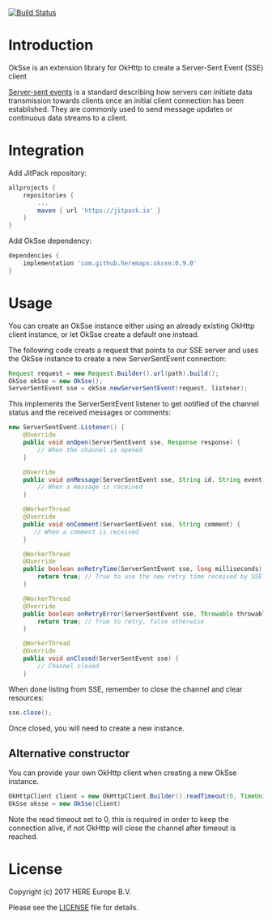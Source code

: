 [![Build Status](https://travis-ci.org/heremaps/oksse.svg?branch=master)](https://travis-ci.org/heremaps/oksse)

# Introduction

OkSse is an extension library for OkHttp to create a Server-Sent Event (SSE) client

[Server-sent events](https://www.w3.org/TR/eventsource/) is a standard describing how servers can initiate data transmission towards clients once an initial client connection has been established. They are commonly used to send message updates or continuous data streams to a client.

# Integration

Add JitPack repository:

```groovy
allprojects {
    repositories {
        ...
        maven { url 'https://jitpack.io' }
    }
}
```
Add OkSse dependency:
```groovy
dependencies {
    implementation 'com.github.heremaps:oksse:0.9.0'
}
```

# Usage

You can create an OkSse instance either using an already existing OkHttp client instance, or let OkSse create a default one instead.

The following code creats a request that points to our SSE server and uses the OkSse instance to create a new ServerSentEvent connection:

```java
Request request = new Request.Builder().url(path).build();
OkSse okSse = new OkSse();
ServerSentEvent sse = okSse.newServerSentEvent(request, listener);
```

This implements the ServerSentEvent listener to get notified of the channel status and the received messages or comments:

```java
new ServerSentEvent.Listener() {
    @Override
    public void onOpen(ServerSentEvent sse, Response response) {
        // When the channel is opened
    }

    @Override
    public void onMessage(ServerSentEvent sse, String id, String event, String message) {
        // When a message is received
    }

    @WorkerThread
    @Override
    public void onComment(ServerSentEvent sse, String comment) {
       // When a comment is received
    }

    @WorkerThread
    @Override
    public boolean onRetryTime(ServerSentEvent sse, long milliseconds) {
        return true; // True to use the new retry time received by SSE
    }

    @WorkerThread
    @Override
    public boolean onRetryError(ServerSentEvent sse, Throwable throwable, Response response) {
        return true; // True to retry, false otherwise
    }

    @WorkerThread
    @Override
    public void onClosed(ServerSentEvent sse) {
        // Channel closed
    }
```

When done listing from SSE, remember to close the channel and clear resources:


```java
sse.close();
```

Once closed, you will need to create a new instance.

## Alternative constructor

You can provide your own OkHttp client when creating a new OkSse instance.

```java
OkHttpClient client = new OkHttpClient.Builder().readTimeout(0, TimeUnit.SECONDS).build();
OkSse oksse = new OkSse(client)
```
Note the read timeout set to 0, this is required in order to keep the connection alive, if not OkHttp will close the channel after timeout is reached.

# License

Copyright (c) 2017 HERE Europe B.V.

Please see the [LICENSE](./LICENSE) file for details.
